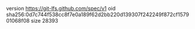 version https://git-lfs.github.com/spec/v1
oid sha256:0d7c744f538cc8f7e0a189f62d2bb220d139307f242249f872cf157901068f08
size 28393
